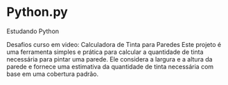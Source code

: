 # Python.py
Estudando Python

Desafios curso em video: 
Calculadora de Tinta para Paredes
Este projeto é uma ferramenta simples e prática para calcular a quantidade de tinta necessária para pintar uma parede. Ele considera a largura e a altura da parede e fornece uma estimativa da quantidade de tinta necessária com base em uma cobertura padrão.
